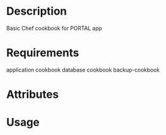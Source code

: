 Description
===========

Basic Chef cookbook for PORTAL app

Requirements
============

application cookbook
database cookbook
backup-cookbook

Attributes
==========

Usage
=====

